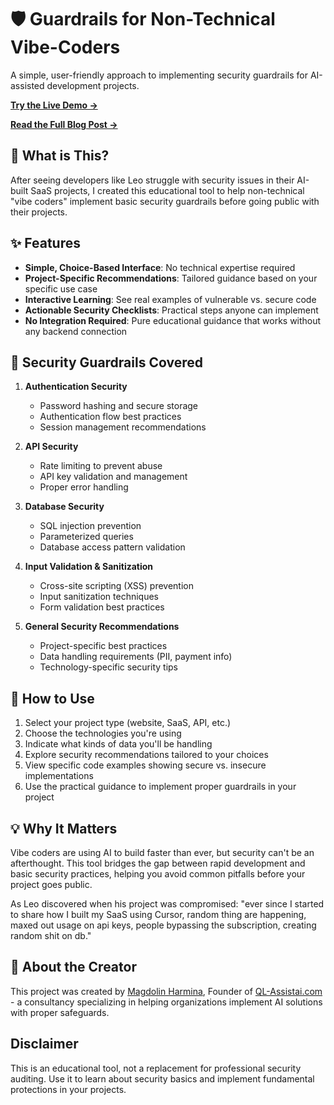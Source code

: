 # 🛡️ Guardrails for Non-Technical Vibe-Coders 

A simple, user-friendly approach to implementing security guardrails for AI-assisted development projects.

**[Try the Live Demo →](https://safe-guardrails-playground-60.lovable.app/)**

**[Read the Full Blog Post →](https://lightning-cook-241.notion.site/Guardrails-for-Vibe-Coders-Balancing-Innovation-and-Data-Privacy-in-the-AI-Era-1c0dfa5cd1e080328b25c14ee799ac92)**

## 📱 What is This?

After seeing developers like Leo struggle with security issues in their AI-built SaaS projects, I created this educational tool to help non-technical "vibe coders" implement basic security guardrails before going public with their projects.

## ✨ Features

- **Simple, Choice-Based Interface**: No technical expertise required
- **Project-Specific Recommendations**: Tailored guidance based on your specific use case
- **Interactive Learning**: See real examples of vulnerable vs. secure code
- **Actionable Security Checklists**: Practical steps anyone can implement
- **No Integration Required**: Pure educational guidance that works without any backend connection

## 🔐 Security Guardrails Covered

1. **Authentication Security**
   - Password hashing and secure storage
   - Authentication flow best practices
   - Session management recommendations

2. **API Security**
   - Rate limiting to prevent abuse
   - API key validation and management
   - Proper error handling

3. **Database Security**
   - SQL injection prevention
   - Parameterized queries
   - Database access pattern validation

4. **Input Validation & Sanitization**
   - Cross-site scripting (XSS) prevention
   - Input sanitization techniques
   - Form validation best practices

5. **General Security Recommendations**
   - Project-specific best practices
   - Data handling requirements (PII, payment info)
   - Technology-specific security tips

## 🚀 How to Use

1. Select your project type (website, SaaS, API, etc.)
2. Choose the technologies you're using
3. Indicate what kinds of data you'll be handling
4. Explore security recommendations tailored to your choices
5. View specific code examples showing secure vs. insecure implementations
6. Use the practical guidance to implement proper guardrails in your project

## 💡 Why It Matters

Vibe coders are using AI to build faster than ever, but security can't be an afterthought. This tool bridges the gap between rapid development and basic security practices, helping you avoid common pitfalls before your project goes public.

As Leo discovered when his project was compromised: "ever since I started to share how I built my SaaS using Cursor, random thing are happening, maxed out usage on api keys, people bypassing the subscription, creating random shit on db."

## 🌟 About the Creator

This project was created by [Magdolin Harmina](https://www.linkedin.com/in/magdolin-harmina-52139978/), Founder of [QL-Assistai.com](https://QL-Assistai.com) - a consultancy specializing in helping organizations implement AI solutions with proper safeguards.

## Disclaimer

This is an educational tool, not a replacement for professional security auditing. Use it to learn about security basics and implement fundamental protections in your projects.
